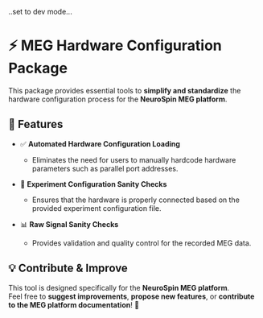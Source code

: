 ..set to dev mode...

# ⚡ **MEG Hardware Configuration Package**  

This package provides essential tools to **simplify and standardize** the hardware configuration process for the **NeuroSpin MEG platform**.  

## 🚀 **Features**  

- ✅ **Automated Hardware Configuration Loading**  
  - Eliminates the need for users to manually hardcode hardware parameters such as parallel port addresses.  

- 🔧 **Experiment Configuration Sanity Checks**  
  - Ensures that the hardware is properly connected based on the provided experiment configuration file.  

- 📊 **Raw Signal Sanity Checks**  
  - Provides validation and quality control for the recorded MEG data.  

## 💡 **Contribute & Improve**  

This tool is designed specifically for the **NeuroSpin MEG platform**.  
Feel free to **suggest improvements**, **propose new features**, or **contribute to the MEG platform documentation**! 🚀  
